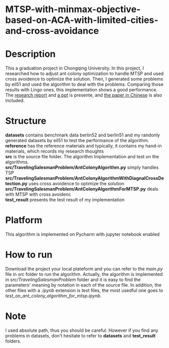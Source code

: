 # MTSP-with-minmax-objective-based-on-ACA-with-limited-cities-and-cross-avoidance

# Description
This a graduation project in Chongqing University. In this project, I researched how to adjust ant colony optimization to handle
MTSP and used cross avoidence to optimize the solution. Then, I generated some problems by eil51 and used the algorithm to deal
with the problems. Comparing those results with Lingo ones, this implementation shows a good performance. 
The [research report](https://github.com/2016cxg/MTSP-with-minmax-objective-based-on-ACA-with-limited-cities-and-cross-avoidance/blob/master/reference/handin-materials/Research_report.docx) and [a ppt](https://github.com/2016cxg/MTSP-with-minmax-objective-based-on-ACA-with-limited-cities-and-cross-avoidance/blob/master/reference/handin-materials/%E5%9F%BA%E4%BA%8E%E9%99%90%E5%88%B6%E8%B7%AF%E5%BE%84%E8%8A%82%E7%82%B9%E6%95%B0%E5%92%8C%E4%BA%A4%E5%8F%89%E9%81%BF%E5%85%8D%E7%9A%84MINMAX%E5%A4%9A%E6%97%85%E8%A1%8C%E5%95%86%E9%97%AE%E9%A2%98%E7%AE%97%E6%B3%95%E7%A0%94%E7%A9%B6%E4%B8%8E%E5%AE%9E%E7%8E%B0.pptx) is presente, and [the paper in Chinese](https://github.com/2016cxg/MTSP-with-minmax-objective-based-on-ACA-with-limited-cities-and-cross-avoidance/blob/master/reference/handin-materials/%E8%AE%BA%E6%96%87-20154330_%E7%A8%8B%E5%B0%8F%E6%A1%82.docx) is also included.

# Structure
**datasets** contains benchmark data berlin52 and berlin51 and my randonly generated datasets by eil51 to test the performance of the algorithm.  
**reference** has the reference materials and typically, it contains my hand-in materials, which records my research thoughts  
**src** is the source file folder. The algorithm Implementation and test on the algorithms.  
**src/TravelingSalesmanProblem/AntColonyAlgorithm.py** simply handles TSP  
**src/TravelingSalesmanProblem/AntColonyAlgorithmWithDiagnalCrossDetection.py** uses cross avoidence to optimize the solution  
**src/TravelingSalesmanProblem/AntColonyAlgorithmForMTSP.py** deals with MTSP with cross avoidenc  
**test_result** presents the test result of my implementation  

# Platform
This algorithm is implemented on Pycharm with jupyter notebook enabled

# How to run
Download the project your local plateform and you can refer to the *main.py* file in *src* folder to run the algorithm. Actually, the algorithm is implemented in *src/TravelingSalesmanProblem* folder and it is easy to find the parameters' meaning by notation in each of the source file. In addition, the other files with a *.ipynb* extension is test files, the most usedful one goes to *test_on_ant_colony_algorithm_for_mtsp.ipynb*.

# Note
I used absolute path, thus you should be careful. However if you find any problems in datasets, don't hesitate to refer to **datasets** and **test_result** folders.
